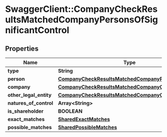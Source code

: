 # SwaggerClient::CompanyCheckResultsMatchedCompanyPersonsOfSignificantControl

## Properties
Name | Type | Description | Notes
------------ | ------------- | ------------- | -------------
**type** | **String** |  | 
**person** | [**CompanyCheckResultsMatchedCompanyPerson**](CompanyCheckResultsMatchedCompanyPerson.md) |  | 
**company** | [**CompanyCheckResultsMatchedCompanyCompany**](CompanyCheckResultsMatchedCompanyCompany.md) |  | 
**other_legal_entity** | [**CompanyCheckResultsMatchedCompanyOtherLegalEntity**](CompanyCheckResultsMatchedCompanyOtherLegalEntity.md) |  | 
**natures_of_control** | **Array&lt;String&gt;** |  | [optional] 
**is_shareholder** | **BOOLEAN** |  | [optional] 
**exact_matches** | [**SharedExactMatches**](SharedExactMatches.md) |  | [optional] 
**possible_matches** | [**SharedPossibleMatches**](SharedPossibleMatches.md) |  | [optional] 


